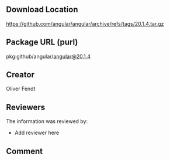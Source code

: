 ## Download Location

https://github.com/angular/angular/archive/refs/tags/20.1.4.tar.gz

## Package URL (purl)

pkg:github/angular/angular@20.1.4

## Creator

Oliver Fendt

## Reviewers

The information was reviewed by:

* Add reviewer here

## Comment

